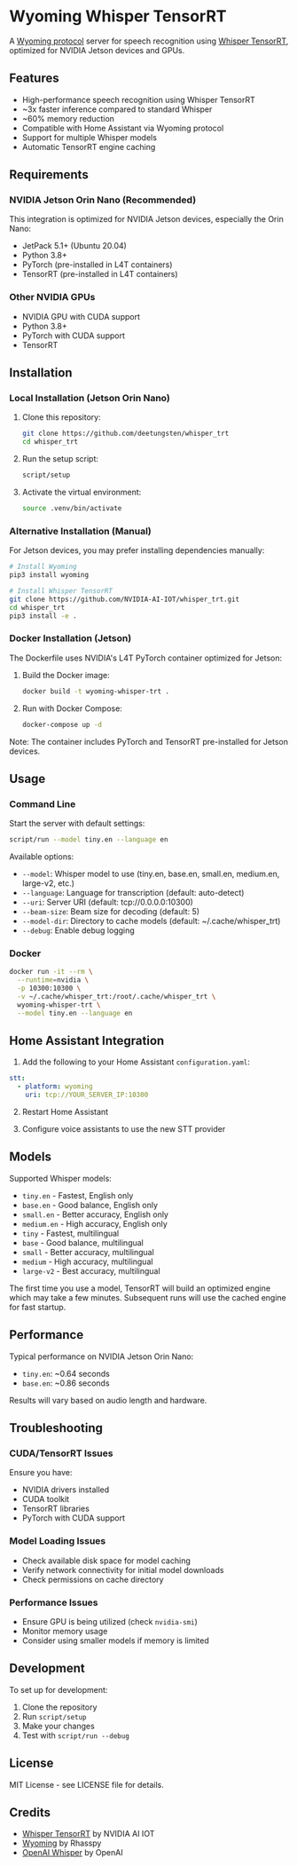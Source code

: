 # Wyoming Whisper TensorRT

A [Wyoming protocol](https://github.com/rhasspy/wyoming) server for speech recognition using [Whisper TensorRT](https://github.com/NVIDIA-AI-IOT/whisper_trt), optimized for NVIDIA Jetson devices and GPUs.

## Features

- High-performance speech recognition using Whisper TensorRT
- ~3x faster inference compared to standard Whisper
- ~60% memory reduction
- Compatible with Home Assistant via Wyoming protocol
- Support for multiple Whisper models
- Automatic TensorRT engine caching

## Requirements

### NVIDIA Jetson Orin Nano (Recommended)

This integration is optimized for NVIDIA Jetson devices, especially the Orin Nano:
- JetPack 5.1+ (Ubuntu 20.04)
- Python 3.8+
- PyTorch (pre-installed in L4T containers)
- TensorRT (pre-installed in L4T containers)

### Other NVIDIA GPUs

- NVIDIA GPU with CUDA support
- Python 3.8+
- PyTorch with CUDA support
- TensorRT

## Installation

### Local Installation (Jetson Orin Nano)

1. Clone this repository:
   ```bash
   git clone https://github.com/deetungsten/whisper_trt
   cd whisper_trt
   ```

2. Run the setup script:
   ```bash
   script/setup
   ```

3. Activate the virtual environment:
   ```bash
   source .venv/bin/activate
   ```

### Alternative Installation (Manual)

For Jetson devices, you may prefer installing dependencies manually:
```bash
# Install Wyoming
pip3 install wyoming

# Install Whisper TensorRT
git clone https://github.com/NVIDIA-AI-IOT/whisper_trt.git
cd whisper_trt
pip3 install -e .
```

### Docker Installation (Jetson)

The Dockerfile uses NVIDIA's L4T PyTorch container optimized for Jetson:

1. Build the Docker image:
   ```bash
   docker build -t wyoming-whisper-trt .
   ```

2. Run with Docker Compose:
   ```bash
   docker-compose up -d
   ```

Note: The container includes PyTorch and TensorRT pre-installed for Jetson devices.

## Usage

### Command Line

Start the server with default settings:
```bash
script/run --model tiny.en --language en
```

Available options:
- `--model`: Whisper model to use (tiny.en, base.en, small.en, medium.en, large-v2, etc.)
- `--language`: Language for transcription (default: auto-detect)
- `--uri`: Server URI (default: tcp://0.0.0.0:10300)
- `--beam-size`: Beam size for decoding (default: 5)
- `--model-dir`: Directory to cache models (default: ~/.cache/whisper_trt)
- `--debug`: Enable debug logging

### Docker

```bash
docker run -it --rm \
  --runtime=nvidia \
  -p 10300:10300 \
  -v ~/.cache/whisper_trt:/root/.cache/whisper_trt \
  wyoming-whisper-trt \
  --model tiny.en --language en
```

## Home Assistant Integration

1. Add the following to your Home Assistant `configuration.yaml`:

```yaml
stt:
  - platform: wyoming
    uri: tcp://YOUR_SERVER_IP:10300
```

2. Restart Home Assistant

3. Configure voice assistants to use the new STT provider

## Models

Supported Whisper models:
- `tiny.en` - Fastest, English only
- `base.en` - Good balance, English only  
- `small.en` - Better accuracy, English only
- `medium.en` - High accuracy, English only
- `tiny` - Fastest, multilingual
- `base` - Good balance, multilingual
- `small` - Better accuracy, multilingual
- `medium` - High accuracy, multilingual
- `large-v2` - Best accuracy, multilingual

The first time you use a model, TensorRT will build an optimized engine which may take a few minutes. Subsequent runs will use the cached engine for fast startup.

## Performance

Typical performance on NVIDIA Jetson Orin Nano:
- `tiny.en`: ~0.64 seconds
- `base.en`: ~0.86 seconds

Results will vary based on audio length and hardware.

## Troubleshooting

### CUDA/TensorRT Issues

Ensure you have:
- NVIDIA drivers installed
- CUDA toolkit
- TensorRT libraries
- PyTorch with CUDA support

### Model Loading Issues

- Check available disk space for model caching
- Verify network connectivity for initial model downloads
- Check permissions on cache directory

### Performance Issues

- Ensure GPU is being utilized (check `nvidia-smi`)
- Monitor memory usage
- Consider using smaller models if memory is limited

## Development

To set up for development:

1. Clone the repository
2. Run `script/setup`
3. Make your changes
4. Test with `script/run --debug`

## License

MIT License - see LICENSE file for details.

## Credits

- [Whisper TensorRT](https://github.com/NVIDIA-AI-IOT/whisper_trt) by NVIDIA AI IOT
- [Wyoming](https://github.com/rhasspy/wyoming) by Rhasspy
- [OpenAI Whisper](https://github.com/openai/whisper) by OpenAI